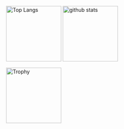 
<p align="left">
<img alt="Top Langs" height="150px" src="https://github-readme-stats.vercel.app/api/top-langs/?username=tosaken1116&show_icons=true&theme=tokyonight"/>
<img alt="github stats" height="150px" src="https://github-readme-stats.vercel.app/api?username=tosaken1116&show_icons=true&theme=tokyonight"/>
</p>
<img alt="Trophy" height="150px" src="https://github-profile-trophy.vercel.app/?username=tosaken1116&theme=onedark&column=7">


